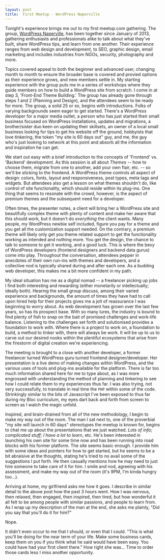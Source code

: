 ```yaml
---
layout: post
title:  First Meetup - WordPress Naperville
---
```


Tonight's experience brings me out to my first meetup.com gathering. The group, [WordPress Naperville](https://www.meetup.com/WordPress-Naperville/), has been together since January of 2013, gathering enthusiasts and professionals alike to talk about what they've built, share WordPress tips, and learn from one another. Their experience ranges from web design and development, to SEO, graphic design, email marketing and includes industries from NGOs, security, photography and more.

Topics covered appeal to both the beginner and advanced user, changing month to month to ensure the broader base is covered and provied options as their experience grows, and new members settle in. My starting experience with the group puts me in a series of workshops where they guide members on how to build a WordPress site from scratch. I come in at step 3, 'Front-End Theme Building.' The group has already gone through steps 1 and 2 (Planning and Design), and the attendees seem to be ready for more. The group, a solid 25 or so, begins with introductions. Folks of varying backgrounds seem eager to get started. There's a WordPress developer for a major media outlet, a person who has just started their small business focused on WordPress installations, updates and migrations, a brother/sister duo keen on updating their skillsets, an owner of a local small business looking for tips to get his website off the ground, hobbyists that love tinkering, the token "my site is 60 days out" guy, and me, the guy who's just looking to network at this point and absorb all the information and inspiration he can get.

We start out easy with a brief introduction to the concepts of 'Frontend' vs. 'Backend' development. As this session is all about _Themes_ -- how to choose them, migrate from one to another, add your own flair, etc. -- so we'll be sticking to the frontend. A WordPress theme controls all aspect of design: colors, fonts, layout and responsiveness, post types, meta tags and widgets. But attendees also get a lesson on what themes shouldn't do, like control of site functionality, which should reside within its plug-ins. One thing that seems to resonate with the crowd, however, is the aspect of premium themes and the subsequent need for a developer.

Often times, the presenter notes, a client will bring her a WordPress site and beautifully complex theme with plenty of content and make her aware that this should work, but it doesn't do _everything_ the client wants. Many people, my WordPress newbie self included, figure you pay for a theme and you get all the customization support needed. On the contrary, a premium theme will likely only get you theme related support to get the functionality working as intended and nothing more. You get the design, the chance to talk to someone to get it working, and a good luck. This is where the bevy of WordPress developers (frontend designers and backend data gurus) come into play. Throughout the conversation, attendees pepper in anecdotes of their own run-ins with themes and developers, and a collective nod is typically shared during and after each one. As a budding web developer, this makes me a bit more confident in my path.

My ideal situation has me as a digital nomad -- a freelancer picking up jobs I find both interesting and rewarding (either monetarily or intellectually; ideally both). Hearing the small group discuss, among their varied experience and backgrounds, the amount of times they have had to call upon hired help for their projects gives me a jolt of reassurance I was beginning to worry about. As web development has grown over the last few years, so has its prospect base. With so many lures, the industry is bound to find plenty of fish to snap on the bait of promised challenges and work-life balance. Listening to the challenges set forth and solutionised provides a foundation to work with. Where there is a project to work on, a foundation to build, a method to tinker with, there will always be work. It will be up to us to carve out our desired nooks within the plentiful ecosystems that arise from the firestorm of digital creation we're experiencing.

The meeting is brought to a close with another developer, a former freelancer turned WordPress guru turned frontend designer/developer. Her presentation is a live demo of making changes within WordPress, and the various uses of tools and plug-ins available for the platform. There is far too much information shared here for me to type about, as I was more engrossed with understanding the method of planning and tinkering to see how I could relate them to my experiences thus far. I was also trying, not very successfully, to translate in real time the `PHP` within some of the code. Strinkingly similar to the bits of Javascript I've been exposed to thus far during my Bloc curriculum, my eyes dart back and forth from screen to screen as I watch the magic unfold.

Inspired, and brain-drained from all of the new methodology, I begin to make my way out of the room. The man I sat next to, one of the proverbial "my site will launch in 60 days" stereotypes the meetup is known for, begins to chat me up about the presentations that we just watched. _Lots of info; complicated stuff; I have a lot to learn_, etc.  He's been interested in launching his own site for some time now and has been running into road blocks with his former platform. The site seems basic enough. I provide him with some ideas and pointers for how to get started, but he seems to be a bit abraisive at the thoughts, stating he's tried to no avail some of the suggestions I put forth. He then casually mentions how he may need to just hire someone to take care of it for him. I smile and nod, agreeing with his assessment, and make my way out of the room (it's 9PM, I'm kinda hungry too...). 

Arriving at home, my girlfriend asks me how it goes. I describe in similar detail to the above post how the past 3 hours went. How I was nervous, then relaxed, then engaged, then inspired, then tired, but how wonderful it all felt to be among people with similar passions, and people to learn from. As I wrap up my description of the man at the end, she asks me plainly, "Did you say that you'll do it for him?"

Nope. 

It didn't even occur to me that I should, or even that I could. "This is what you'll be doing for the near term of your life. Make some business cards, keep them on you if you think what he said would have been easy. You could have had your first client there." How right she was... Time to order those cards less I miss another opportunity.

<!--// DeVry Swift Rd April 5th //
// David Group365 Marketing company //
// WordCamp Chicago Tickets - can volunteer as well //
WP themes are PHP - control design, and functionality, of the website. 
WordPress Developer - job path? Options? How closely related to full-stack dev?

Themes should control design, not full functionality. CSS vs. JS vs. HTML types vs. Frameworks-->
